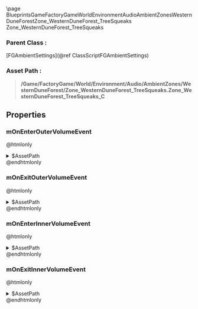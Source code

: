 \page BlueprintsGameFactoryGameWorldEnvironmentAudioAmbientZonesWesternDuneForestZone_WesternDuneForest_TreeSqueaks Zone_WesternDuneForest_TreeSqueaks
### Parent Class :
[FGAmbientSettings](@ref ClassScriptFGAmbientSettings)
### Asset Path :
<b><blockquote>/Game/FactoryGame/World/Environment/Audio/AmbientZones/WesternDuneForest/Zone_WesternDuneForest_TreeSqueaks.Zone_WesternDuneForest_TreeSqueaks_C</blockquote></b>
## Properties

### mOnEnterOuterVolumeEvent
@htmlonly
<details>
 <summary>$AssetPath</summary>
<b><a href="_blueprints_game_factory_game_world_environment_audio_ambient_zones_western_dune_forest_play__w_d_forest__tree_squeaks__mono__outer.html"><blockquote>Play_WDForest_TreeSqueaks_Mono_Outer</blockquote></a></b>
</details>
@endhtmlonly

### mOnExitOuterVolumeEvent
@htmlonly
<details>
 <summary>$AssetPath</summary>
<b><a href="_blueprints_game_factory_game_world_environment_audio_ambient_zones_western_dune_forest_stop__w_d_forest__tree_squeaks__mono__outer.html"><blockquote>Stop_WDForest_TreeSqueaks_Mono_Outer</blockquote></a></b>
</details>
@endhtmlonly

### mOnEnterInnerVolumeEvent
@htmlonly
<details>
 <summary>$AssetPath</summary>
<b><a href="_blueprints_game_factory_game_world_environment_audio_ambient_zones_western_dune_forest_play__w_d_forest__tree_squeaks__quad__inner.html"><blockquote>Play_WDForest_TreeSqueaks_Quad_Inner</blockquote></a></b>
</details>
@endhtmlonly

### mOnExitInnerVolumeEvent
@htmlonly
<details>
 <summary>$AssetPath</summary>
<b><a href="_blueprints_game_factory_game_world_environment_audio_ambient_zones_western_dune_forest_stop__w_d_forest__tree_squeaks__quad__inner.html"><blockquote>Stop_WDForest_TreeSqueaks_Quad_Inner</blockquote></a></b>
</details>
@endhtmlonly

